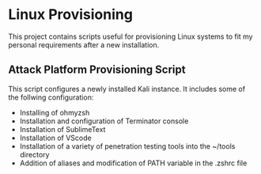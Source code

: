 # Linux Provisioning

This project contains scripts useful for provisioning Linux systems to fit my personal requirements after a new installation.

## Attack Platform Provisioning Script
This script configures a newly installed Kali instance. It includes some of the follwing configuration:
- Installing of ohmyzsh
- Installation and configuration of Terminator console
- Installation of SublimeText
- Installation of VScode
- Installation of a variety of penetration testing tools into the ~/tools directory
- Addition of aliases and modification of PATH variable in the .zshrc file
